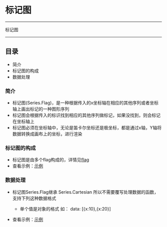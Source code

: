 # 标记图

---

标记图

---

## 目录

  * 简介
  * 标记图的构成
  * 数据处理

### 简介

  * 标记图(Series.Flag)，是一种根据传入的x坐标轴在相应的其他序列或者坐标轴上画出标记的一种图形序列
  * 标记图会根据传入的标识找到相应的其他序列做标记，如果没找到，则会标记在坐标轴上
  * 标记图必须在坐标轴中，无论是笛卡尔坐标还是极坐标，都是通过x轴，Y轴将数据转换成画布上的坐标，进行渲染

### 标记图的构成

  * 标记图是由多个flag构成的，详情见[flag](http://spmjs.io/docs/achart-flags/#flag)
  * 查看示例：[示例](../examples/flag.html)

### 数据处理

  * 标记图Series.Flag继承 Series.Cartesian 所以不需要覆写处理数据的函数，支持下列这种数据格式

    - 单个值是对象的格式 如：  data: [{x:10},{x:20}]

  * 查看示例：[示例](../examples/flag.html)

